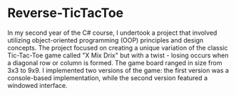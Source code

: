 # Reverse-TicTacToe
In my second year of the C# course, I undertook a project that involved utilizing object-oriented programming (OOP) principles and design concepts. The project focused on creating a unique variation of the classic Tic-Tac-Toe game called "X Mix Drix" but with a twist - losing occurs when a diagonal row or column is formed. The game board ranged in size from 3x3 to 9x9. I implemented two versions of the game: the first version was a console-based implementation, while the second version featured a windowed interface.
